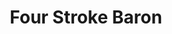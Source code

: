 ---
title: "Four Stroke Baron"
summary: "Retro punk / modern metal / ambient rock band from Reno, NV An energetic blend of new-wave and heavy progressive rock, Four Stroke Baron aspire to bring forth a lively and refreshing new voice. Comprised of three members — Kirk Witt on guitars and vocals, Matt Vallarino on drums, and Keegan Ferrari on bass — the group crafts massive and immersive soundscapes juxtaposed over catchy, pop-like song structures. It is this penchant for blending familiar sounds and styles into something altogether new that has allowed the band to undergo a dramatic metamorphosis from their humble beginnings improvising in a shed outside of Reno, Nevada, to preparing for the debut of their second full-length album, “Planet Silver Screen,” on Prosthetic Records. Reactions to the group have consistently exhibited an air of positivity and excitement from its very inception. The band’s introductory self-titled EP was released in January of 2014, catching the eye of internet-metal extraordinaire Ben Sharp, aka Cloudkicker. As interest began to grow for a follow-up release, those in Four Stroke Baron began to realize their potential and take matters more seriously. Their next endeavor, a full-length titled “King Radio,” was released in the winter of 2015 to substantially more fanfare and acclaim. Sputnik Music claimed in an album review, “Simply put, Four Stroke Baron is a band that defies categorization. Their choruses are simultaneously abrasive and soothing, the riffs recall both Mastodon and Rush…,” and, “Four Stroke Baron is weird, and fun, and bizarre, and hooky, and crazy, and they will be on repeat for a very long time.” It was this album that later caught the attention of Prosthetic Records, who swiftly offered an opportunity to join their prestigious roster. With such a wealth of motivation and encouragement fueling the band, Four Stroke Baron set out to produce their biggest and most ambitious record yet for their label debut. Recorded over the majority of 2017, “Planet Silver Screen” is an amalgamation of all the band has come to represent musically thus far, while also pushing themselves into previously uncharted sonic territories. From having their hardest-hitting riffs to date, featuring a guest saxophone solo by blackjazz rebel Jørgen Munkeby of Shining, to commissioning a full-blown stop motion animation music video for their debut single, Four Stroke Baron have truly arrived in full force and will make even the most diehard muso take note."
image: "four-stroke-baron.jpg"
apple_music_artist_url: "https://music.apple.com/gb/artist/four-stroke-baron/1306963165"
wikipedia_url: "none"
---